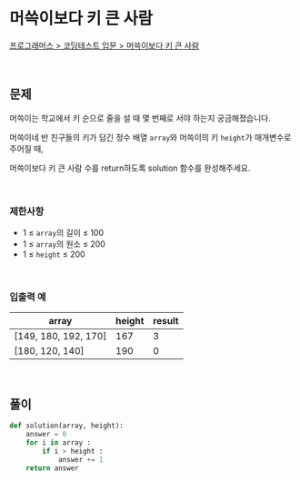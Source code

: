 # 머쓱이보다 키 큰 사람

[프로그래머스 > 코딩테스트 입문 > 머쓱이보다 키 큰 사람](https://school.programmers.co.kr/learn/courses/30/lessons/120585)

<br/>

## 문제

머쓱이는 학교에서 키 순으로 줄을 설 때 몇 번째로 서야 하는지 궁금해졌습니다.  

머쓱이네 반 친구들의 키가 담긴 정수 배열 `array`와 머쓱이의 키 `height`가 매개변수로 주어질 때,  

머쓱이보다 키 큰 사람 수를 return하도록 solution 함수를 완성해주세요.

<br/>

### 제한사항
- 1 ≤ `array`의 길이 ≤ 100
- 1 ≤ `array`의 원소 ≤ 200
- 1 ≤ `height` ≤ 200

<br/>

### 입출력 예

| array                | height | result |
| -------------------- | ------ | ------ |
| [149, 180, 192, 170] | 167    | 3      |
| [180, 120, 140]      | 190    | 0      |

<br/>

## 풀이

```Python
def solution(array, height):
    answer = 0
    for i in array : 
        if i > height :
            answer += 1
    return answer
```
